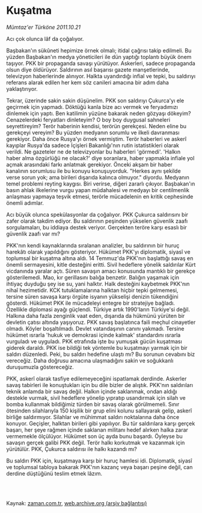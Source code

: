 # Kuşatma

*Mümtaz'er Türköne 2011.10.21*

<td class="columnist-detail">
<p>Acı çok olunca lâf da çoğalıyor.</p>
<p>
<div id="haberMetinDiv">
<p>Başbakan'ın sükûneti hepimize örnek olmalı; itidal çağrısı takip edilmeli. Bu yüzden Başbakan'ın medya yöneticileri ile dün yaptığı toplantı büyük önem taşıyor. PKK bir propaganda savaşı yürütüyor. Askerleri, sadece propaganda olsun diye öldürüyor. Saldırının asıl başarısı gazete manşetlerinde, televizyon haberlerinde alınıyor. Halkta uyandırdığı infial ve tepki, bu saldırıyı referans alarak edilen her kem söz canileri amacına bir adım daha yaklaştırıyor.
<p>Tekrar, üzerinde sakin sakin düşünelim. PKK son saldırıyı Çukurca'yı ele geçirmek için yapmadı. Döktüğü kanla bize acı vermek ve feryadımızı dinlemek için yaptı. Ben katilimin yüzüne bakarak neden gözyaşı dökeyim? Cenazelerdeki feryatları dinleteyim? O boy boy duygusal sahneleri seyrettireyim? Terör haberinin kendisi, terörün gerekçesi. Neden eline bu gerekçeyi vereyim? Bu yüzden medyanın sorumlu ve ilkeli davranması gerekiyor. Daha önce Rusya'yı örnek vermiştim. Terör haberleri ve askerî kayıplar Rusya'da sadece İçişleri Bakanlığı'nın rutin istatistikleri olarak verildi. Ne gazeteler ne de televizyonlar bu haberleri 'görmedi'. 'Halkın haber alma özgürlüğü ne olacak?' diye soranlara, haber yapmakla infiale yol açmak arasındaki farkı anlatmak gerekiyor. Önceki akşam bir haber kanalının sorumlusu ile bu konuyu konuşuyorduk. "Herkes aynı şekilde verse sorun yok; ama birileri dışarıda kalınca olmuyor." diyordu. Medyanın temel problemi reyting kaygısı. Biri verirse, diğeri zararlı çıkıyor. Başbakan'ın basın ahlak ilkelerine vurgu yapan müdahalesi ve medyayı bir centilmenlik anlaşması yapmaya teşvik etmesi, terörle mücadelenin en kritik cephesinde önemli adımlar.
<p>Acı büyük olunca spekülasyonlar da çoğalıyor. PKK Çukurca saldırısını bir zafer olarak takdim ediyor. Bu saldırının peşinden yükselen güvenlik zaafı sorgulamaları, bu iddiaya destek veriyor. Gerçekten teröre karşı esaslı bir güvenlik zaafı var mı?
<p>PKK'nın kendi kaynaklarında sıralanan analizler, bu saldırının bir huruç harekâtı olarak yapıldığını gösteriyor. Hükümet PKK'yı diplomatik, siyasî ve toplumsal bir kuşatma altına aldı. 14 Temmuz'da PKK'nın başlattığı savaş en önemli sermayesini, kitle desteğini eritti. Sivil hedeflere yönelik saldırılar Kürt vicdanında yaralar açtı. Süren savaşın amacı konusunda mantıklı bir gerekçe gösterilemedi. Mao, kır gerillasını balığa benzetir. Balığın yaşamak için ihtiyaç duyduğu şey ise su, yani halktır. Halk desteğini kaybetmek PKK'nın nihaî hezimetidir. KCK tutuklamalarına halktan hiçbir tepki gelmemesi, tersine süren savaşa karşı örgüte isyanın yükselişi denizin tükendiğini gösterdi. Hükümet PKK ile mücadeleyi entegre bir stratejiye bağladı. Özellikle diplomasi ayağı güçlendi. Türkiye artık 1990'ların Türkiye'si değil. Halkına daha fazla zenginlik vaat eden, dışarıda da hükmünü yürüten bir devletin çatısı altında yaşıyoruz. PKK savaş başlatınca faili meçhul cinayetler olmadı. Köyler boşaltılmadı. Devlet vatandaşının canını yakmadı. Tersine hükümet ısrarla 'hukuk ve demokrasi içinde kalmak' standardını ısrarla vurguladı ve uyguladı. PKK etrafında işte bu yumuşak gücün kuşatması giderek daraldı. PKK ise bildiği tek yöntemle bu kuşatmayı yarmak için bir saldırı düzenledi. Peki, bu saldırı hedefine ulaştı mı? Bu sorunun cevabını biz vereceğiz. Daha doğrusu amacına ulaşmadığını sakin ve soğukkanlı duruşumuzla göstereceğiz.
<p>PKK, askerî olarak tasfiye edilemeyeceğini ispatlamak derdinde. Askerler savaş tabirleri ile konuştukları için bu dile bizler de alıştık. PKK'nın saldırıları teknik anlamda bir savaş değil. Halkın içinde saklanmak, ondan aldığı destekle vurmak, sivil hedeflere yönelip yıpratıp usandırmak için silah ve bomba kullanmak bildiğimiz türden bir savaş olarak görülmemeli. Sınır ötesinden silahlarıyla 150 kişilik bir grup elini kolunu sallayarak gelip, askerî birliğe saldırmıyor. Silahlar ve mühimmat saldırı noktalarına daha önce konuyor. Geçişler, halktan birileri gibi yapılıyor. Bu tür saldırılara karşı gerçek başarı, her şeye rağmen içinde saklanan militanı hedef alırken halka zarar vermemekle ölçülüyor. Hükümet son üç ayda bunu başardı. Öyleyse bu savaşın gerçek galibi PKK değil. Terör halkı korkutmak ve kazanmak için yürütülür. PKK, Çukurca saldırısı ile halkı kazandı mı?
<p>Bu saldırı PKK için, kuşatmaya karşı bir huruç hamlesi idi. Diplomatik, siyasî ve toplumsal tabloya bakarak PKK'nın kazanç veya başarı peşine değil, can derdine düştüğünü teslim etmek lâzım. </p></p></p></p></p></p></div>
</p>


<p><br>
		 </br></p></td>

Kaynak: [zaman.com.tr](http://zaman.com.tr/yazar.do?yazino=1193072), [web.archive.org (arşiv bağlantısı)](http://web.archive.org/web/20111224172409/http://zaman.com.tr:80/yazar.do?yazino=1193072)

